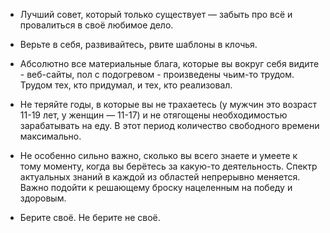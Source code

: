 * Лучший совет, который только существует — забыть про всё и провалиться в своё любимое дело.

* Верьте в себя, развивайтесь, рвите шаблоны в клочья.

* Абсолютно все материальные блага, которые вы вокруг себя видите - веб-сайты, пол с подогревом - произведены чьим-то трудом. Трудом тех, кто придумал, и тех, кто реализовал.

* Не теряйте годы, в которые вы не трахаетесь (у мужчин это возраст 11-19 лет, у женщин — 11-17) и не отягощены необходимостью зарабатывать на еду. В этот период количество свободного времени максимально. 

* Не особенно сильно важно, сколько вы всего знаете и умеете к тому моменту, когда вы берётесь за какую-то деятельность. Спектр актуальных знаний в каждой из областей непрерывно меняется. Важно подойти к решающему броску нацеленным на победу и здоровым. 

* Берите своё. Не берите не своё.